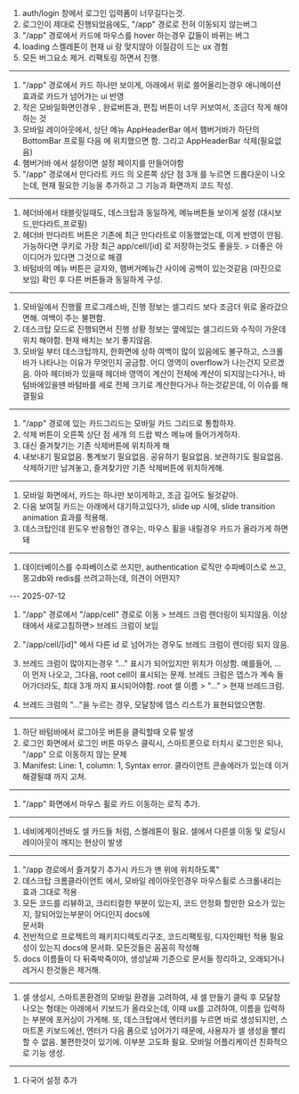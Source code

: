 1. auth/login 창에서 로그인 입력폼이 너무길다는것.
2. 로그인이 제대로 진행되었음에도, "/app" 경로로 전혀 이동되지 않는버그
3. "/app" 경로에서 카드에 마우스를 hover 하는경우 값들이 바뀌는 버그
4. loading 스켈레톤이 현재 ui 랑 맞지않아 이질감이 드는 ux 경험
5. 모든 버그요소 제거. 리팩토링 하면서 진행.

---
1. "/app" 경로에서 카드 하나만 보이게, 아래에서 위로 쓸어올리는경우 애니메이션 효과로 카드가 넘어가는 ui 반영
2. 작은 모바일화면인경우 , 완료버튼과, 편집 버튼이 너무 커보여서, 조금더 작게 해야하는 것
3. 모바일 레이아웃에서, 상단 메뉴 AppHeaderBar 에서 햄버거바가 하단의 BottomBar 프로필 다음 에 위치했으면 함. 그리고 AppHeaderBar 삭제(필요없음)
4. 햄버거바 에서 설정이면 설정 페이지를 만들어야함
5. "/app" 경로에서 만다라트 카드 의 오른쪽 상단 점 3개 를 누르면 드롭다운이 나오는데, 현재 필요한 기능을 추가하고 그 기능과 화면까지 코드 작성.


---

1. 헤더바에서 태블릿일때도, 데스크탑과 동일하게, 메뉴버튼들 보이게 설정 (대시보드,만다라트,프로필)
2. 헤더바 만다라트 버튼은 기존에 최근 만다라트로 이동했었는데, 이게 반영이 안됨. 가능하다면 쿠키로 가장 최근 app/cell/[id] 로 저장하는것도 좋을듯. > 더좋은 아이디어가 있다면 그것으로 해결
3. 바텀바의 메뉴 버튼은 글자와, 햄버거메뉴간 사이에 공백이 있는것같음 (마진으로 보임) 확인 후 다른 버튼들과 동일하게 구성.



---

1. 모바일에서 진행률 프로그레스바, 진행 정보는 셀그리드 보다 조금더 위로 올라갔으면해. 여백이 주는 불편함.
2. 데스크탑 모드로 진행되면서 진행 상황 정보는 옆에있는 셀그리드와 수직이 가운데 위치 해야함. 현재 배치는 보기 좋지않음.
3. 모바일 부터 데스크탑까지, 한화면에 상하 여백이 많이 있음에도 불구하고, 스크롤바가 나타나는 이유가 무엇인지 궁금함. 어디 영역이 overflow가 나는건지 모르겠음. 아마 헤더바가 있을때 헤더바 영역이 계산이 전체에 계산이 되지않는다거나, 바텀바에있을땐 바텀바를 세로 전체 크기로 계산한다거나 하는것같은데, 이 이슈를 해결필요


---

1. "/app" 경로에 있는 카드그리드는 모바일 카드 그리드로 통합하자.
2. 삭제 버튼이 오른쪽 상단 점 세개 의 드랍 박스 메뉴에 들어가게하자.
3. 대신 즐겨찾기는 기존 삭제버튼에 위치하게 해
4. 내보내기 필요없음. 통계보기 필요없음. 공유하기 필요없음. 보관하기도 필요없음. 삭제하기만 남겨놓고, 즐겨찾기만 기존 삭제버튼에 위치하게해.

---

1. 모바일 화면에서, 카드는 하나만 보이게하고, 조금 길어도 될것같아.
2. 다음 보여질 카드는 아래에서 대기하고있다가, slide up 시에, slide transition animation 효과를 적용해.
3. 데스크탑인데 윈도우 반응형인 경우는, 마우스 휠을 내릴경우 카드가 올라가게 하면돼



---

1. 데이터베이스를 수파베이스로 쓰지만, authentication 로직만 수파베이스로 쓰고, 몽고db와 redis를 쓰려고하는데, 의견이 어떤지?


--- 2025-07-12

1. "/app" 경로에서 "/app/cell" 경로로 이동 > 브레드 크럼 렌더링이 되지않음. 이상태에서 새로고침하면> 브레드 크럼이 보임

2. "/app/cell/[id]" 에서 다른 id 로 넘어가는 경우도 브레드 크럼이 렌더링 되지 않음.

3. 브레드 크럼이 많아지는경우 "..."  표시가 되어있지만 위치가 이상함.
예를들어, ... 이 먼저 나오고, 그다음, root cell이 표시되는 문제. 브레드 크럼은 뎁스가 계속 들어가더라도, 최대 3개 까지 표시되어야함. root 셀 이름 > "..." > 현재 브레드크럼.

4. 브레드 크럼의 "..."을 누르는 경우, 모달창에 뎁스 리스트가 표현되었으면함.


---

1. 하단 바텀바에서 로그아웃 버튼을 클릭할때 오류 발생
2. 로그인 화면에서 로그인 버튼 마우스 클릭시, 스마트폰으로 터치시 로그인은 되나, "/app" 으로 이동하지 않는 문제
3. Manifest: Line: 1, column: 1, Syntax error. 클라이언트 콘솔에러가 있는데 이거 해결될떄 까지 고쳐.



---


1. "/app" 화면에서 마우스 휠로 카드 이동하는 로직 추가.


---
1. 네비에게이션바도 셀 카드들 처럼, 스켈레톤이 필요. 셀에서 다른셀 이동 및 로딩시 레이아웃이 깨지는 현상이 발생



---



1. "/app 경로에서 즐겨찾기 추가시 카드가 맨 위에 위치하도록"
2. 데스크탑 크롬클라이언트 에서, 모바일 레이아웃인경우 마우스휠로 스크롤내리는 효과 그대로 적용
3. 모든 코드를 리뷰하고, 크리티컬한 부분이 있는지, 코드 안정화 할만한 요소가 있는지, 잘되어있는부분이 어디인지 docs에     
문서화
4. 전반적으로 프로젝트의 패키지디렉토리구조, 코드리팩토링, 디자인패턴 적용 필요성이 있는지 docs에 문서화.
모든것들은 꼼꼼히 작성해
5. docs 이름들이 다 뒤죽박죽이야, 생성날짜 기준으로 문서들 정리하고, 오래되거나 레거시 한것들은 제거해.


---


1. 셀 생성시, 스마트폰환경의 모바일 환경을 고려하여, 새 셀 만들기 클릭 후 모달창 나오는 형태는 아래에서 키보드가 올라오는데, 이때 ux를 고려하여, 이름을 입력하는 부분에 포커싱이 가게해. 또, 데스크탑에서 엔터키를 누르면 바로 생성되지만, 스마트폰 키보드에선, 엔터가 다음 폼으로 넘어가기 때문에, 사용자가 셀 생성을 빨리 할 수 없음. 불편한것이 있기에. 이부분 고도화 필요.  모바일 어플리케이션 친화적으로 기능 생성.







---
1. 다국어 설정 추가
